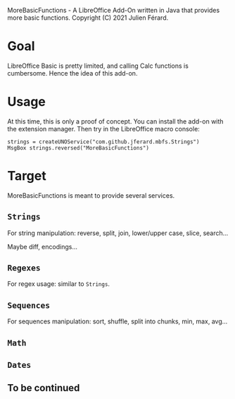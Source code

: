 MoreBasicFunctions - A LibreOffice Add-On written in Java that provides more basic functions.
Copyright (C) 2021 Julien Férard.

# Goal
LibreOffice Basic is pretty limited, and calling Calc functions is cumbersome. Hence the idea of this add-on.

# Usage
At this time, this is only a proof of concept. You can install the add-on with the extension manager. Then try in the LibreOffice macro console:

    strings = createUNOService("com.github.jferard.mbfs.Strings")
    MsgBox strings.reversed("MoreBasicFunctions")

# Target
MoreBasicFunctions is meant to provide several services.

## `Strings`
For string manipulation: reverse, split, join, lower/upper case, slice, search... 

Maybe diff, encodings...

## `Regexes`
For regex usage: similar to `Strings`.

## `Sequences`
For sequences manipulation: sort, shuffle, split into chunks, min, max, avg...

## `Math`

## `Dates`

## To be continued
